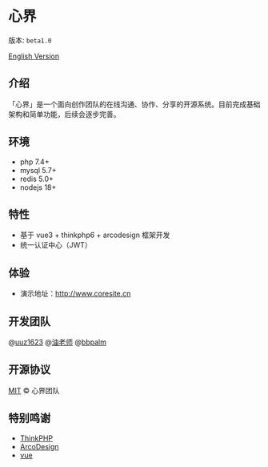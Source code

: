 # 心界

版本: `beta1.0`

[English Version](./README.md)

## 介绍

「心界」是一个面向创作团队的在线沟通、协作、分享的开源系统。目前完成基础架构和简单功能，后续会逐步完善。

## 环境

- php 7.4+
- mysql 5.7+
- redis 5.0+
- nodejs 18+

## 特性

- 基于 vue3 + thinkphp6 + arcodesign 框架开发
- 统一认证中心（JWT）

## 体验

- 演示地址：http://www.coresite.cn

## 开发团队

@[uuz1623](https://github.com/uuz1632) @[油老师](https://github.com/yoniu) @[bbpalm](https://github.com/bbpalm)

## 开源协议

[MIT](https://github.com/cootaa/coresite/LICENSE) © 心界团队

## 特别鸣谢

- [ThinkPHP](https://github.com/top-think)
- [ArcoDesign](https://github.com/arco-design)
- [vue](https://github.com/vuejs)
